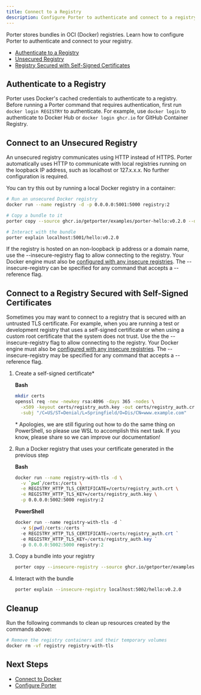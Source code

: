 ```yaml
---
title: Connect to a Registry
description: Configure Porter to authenticate and connect to a registry
---
```


Porter stores bundles in OCI (Docker) registries.
Learn how to configure Porter to authenticate and connect to your registry.

* [Authenticate to a Registry](#authenticate-to-a-registry)
* [Unsecured Registry](#connect-to-an-unsecured-registry)
* [Registry Secured with Self-Signed Certificates](#connect-to-a-registry-secured-with-self-signed-certificates)

## Authenticate to a Registry

Porter uses Docker's cached credentials to authenticate to a registry.
Before running a Porter command that requires authentication, first run `docker login REGISTRY` to authenticate.
For example, use `docker login` to authenticate to Docker Hub or `docker login ghcr.io` for GitHub Container Registry.

## Connect to an Unsecured Registry

An unsecured registry communicates using HTTP instead of HTTPS.
Porter automatically uses HTTP to communicate with local registries running on the loopback IP address, such as localhost or 127.x.x.x.
No further configuration is required.

You can try this out by running a local Docker registry in a container:

```bash
# Run an unsecured Docker registry
docker run --name registry -d -p 0.0.0.0:5001:5000 registry:2

# Copy a bundle to it
porter copy --source ghcr.io/getporter/examples/porter-hello:v0.2.0 --destination localhost:5001/hello:v0.2.0

# Interact with the bundle
porter explain localhost:5001/hello:v0.2.0
```

If the registry is hosted on an non-loopback ip address or a domain name, use the \--insecure-registry flag to allow connecting to the registry.
Your Docker engine must also be [configured with any insecure registries](https://docs.docker.com/registry/insecure/).
The \--insecure-registry can be specified for any command that accepts a \--reference flag.

## Connect to a Registry Secured with Self-Signed Certificates

Sometimes you may want to connect to a registry that is secured with an untrusted TLS certificate.
For example, when you are running a test or development registry that uses a self-signed certificate or when using a custom root certificate that the system does not trust.
Use the the \--insecure-registry flag to allow connecting to the registry.
Your Docker engine must also be [configured with any insecure registries](https://docs.docker.com/registry/insecure/).
The \--insecure-registry may be specified for any command that accepts a \--reference flag.

1. Create a self-signed certificate*

   **Bash**
   ```bash
   mkdir certs
   openssl req -new -newkey rsa:4096 -days 365 -nodes \
     -x509 -keyout certs/registry_auth.key -out certs/registry_auth.crt \
     -subj "/C=US/ST=Denial/L=Springfield/O=Dis/CN=www.example.com"
   ```

   \* Apologies, we are still figuring out how to do the same thing on PowerShell,
   so please use WSL to accomplish this next task. If you know, please share so we can improve our documentation!
2. Run a Docker registry that uses your certificate generated in the previous step

   **Bash**
   ```bash
   docker run --name registry-with-tls -d \
     -v `pwd`/certs:/certs \
     -e REGISTRY_HTTP_TLS_CERTIFICATE=/certs/registry_auth.crt \
     -e REGISTRY_HTTP_TLS_KEY=/certs/registry_auth.key \
     -p 0.0.0.0:5002:5000 registry:2
   ```
   
   **PowerShell**
   ```powershell
   docker run --name registry-with-tls -d `
     -v ${pwd}/certs:/certs `
     -e REGISTRY_HTTP_TLS_CERTIFICATE=/certs/registry_auth.crt `
     -e REGISTRY_HTTP_TLS_KEY=/certs/registry_auth.key `
     -p 0.0.0.0:5002:5000 registry:2
   ```
3. Copy a bundle into your registry
   ```bash
   porter copy --insecure-registry --source ghcr.io/getporter/examples/porter-hello:v0.2.0 --destination localhost:5002/hello:v0.2.0
   ```
4. Interact with the bundle
   ```bash
   porter explain --insecure-registry localhost:5002/hello:v0.2.0
   ```

## Cleanup

Run the following commands to clean up resources created by the commands above:

```bash
# Remove the registry containers and their temporary volumes
docker rm -vf registry registry-with-tls
```

## Next Steps
* [Connect to Docker](/end-users/connect-docker/)
* [Configure Porter](/end-users/configuration/)
